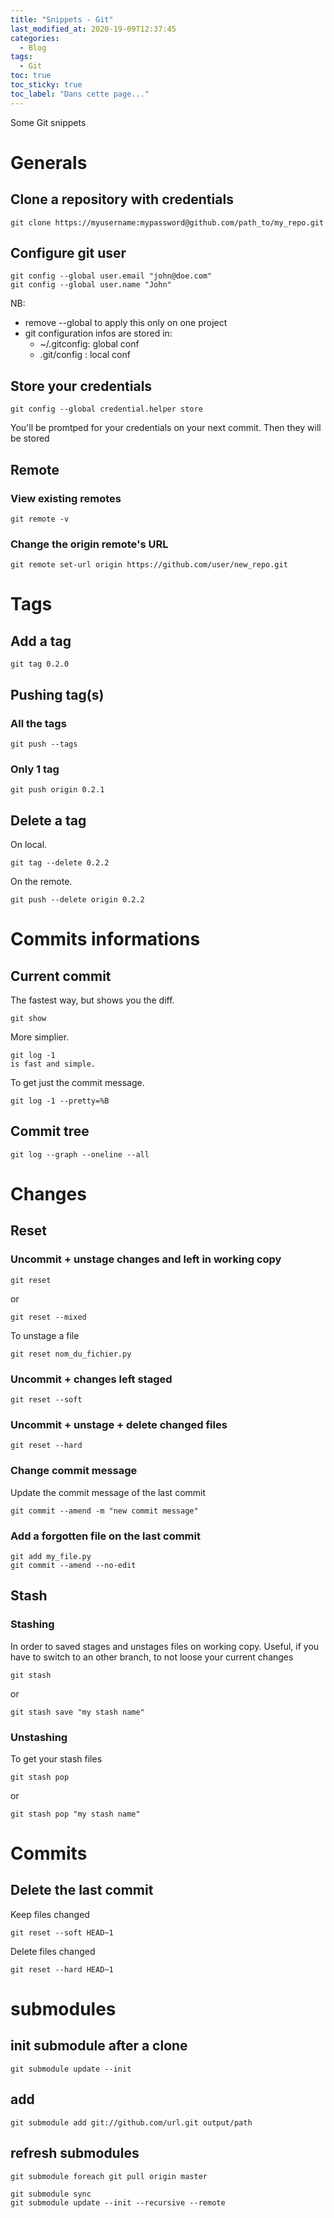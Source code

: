 ```yaml
---
title: "Snippets - Git"
last_modified_at: 2020-19-09T12:37:45
categories:
  - Blog
tags:
  - Git
toc: true
toc_sticky: true
toc_label: "Dans cette page..."
---
```


Some Git snippets

# Generals

## Clone a repository with credentials
```
git clone https://myusername:mypassword@github.com/path_to/my_repo.git
```

## Configure git user
```
git config --global user.email "john@doe.com" 
git config --global user.name "John"
```

NB:

* remove --global to apply this only on one project 
* git configuration infos are stored in:
    * ~/.gitconfig: global conf 
    * .git/config : local conf

## Store your credentials
```
git config --global credential.helper store
```
You'll be promtped for your credentials on your next commit. Then they will be stored


## Remote

### View existing remotes

```
git remote -v
```

### Change the origin remote's URL
```
git remote set-url origin https://github.com/user/new_repo.git
```

# Tags

## Add a tag
```
git tag 0.2.0 
```


## Pushing tag(s)

### All the tags
```
git push --tags
```

### Only 1 tag
```
git push origin 0.2.1
```


## Delete a tag
On local.
```
git tag --delete 0.2.2
```

On the remote.
```
git push --delete origin 0.2.2
```

# Commits informations

## Current commit 

The fastest way, but shows you the diff.
```
git show
```

More simplier.
```
git log -1
is fast and simple.
```

To get just the commit message.
```
git log -1 --pretty=%B
```

## Commit tree 

```
git log --graph --oneline --all
```

# Changes

## Reset

### Uncommit + unstage changes and left in working copy

```
git reset 
```

or 

```
git reset --mixed
```

To unstage a file
```
git reset nom_du_fichier.py
```


### Uncommit + changes left staged

```
git reset --soft
```

### Uncommit + unstage + delete changed files

```
git reset --hard
```

### Change commit message

Update the commit message of the last commit
```
git commit --amend -m "new commit message" 
```

### Add a forgotten file on the last commit

```
git add my_file.py 
git commit --amend --no-edit
```


## Stash

### Stashing

In order to saved stages and unstages files on working copy.
Useful, if you have to switch to an other branch, to not loose your current changes
```
git stash
```

or
```
git stash save "my stash name"
```

### Unstashing

To get your stash files
```
git stash pop
```

or
```
git stash pop "my stash name"
```


# Commits

## Delete the last commit
Keep files changed
```
git reset --soft HEAD~1
```

Delete files changed
```
git reset --hard HEAD~1
```

# submodules

## init submodule after a clone
```
git submodule update --init
```

## add
```
git submodule add git://github.com/url.git output/path
```

## refresh submodules
```
git submodule foreach git pull origin master
```

```
git submodule sync
git submodule update --init --recursive --remote
```
